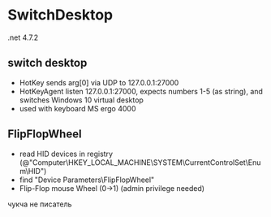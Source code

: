 # SwitchDesktop
.net 4.7.2

## switch desktop
* HotKey sends arg[0] via UDP to 127.0.0.1:27000
* HotKeyAgent listen 127.0.0.1:27000, expects numbers 1-5 (as string), and switches Windows 10 virtual desktop
* used with keyboard MS ergo 4000

## FlipFlopWheel
* read HID devices in registry (@"Computer\HKEY_LOCAL_MACHINE\SYSTEM\CurrentControlSet\Enum\HID")
* find "Device Parameters\FlipFlopWheel"
* Flip-Flop mouse Wheel (0->1) (admin privilege needed)

чукча не писатель
